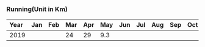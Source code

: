 ### Running(Unit in Km)
|Year|Jan|Feb|Mar|Apr|May|Jun|Jul|Aug|Sep|Oct|Nov|Dec|
|:---|:---|:---|:---|:---|:---|:---|:---|:---|:---|:---|:---|:---|
|2019|||24|29|9.3||||||||
